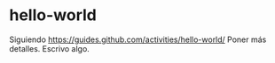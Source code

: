 # hello-world
Siguiendo https://guides.github.com/activities/hello-world/
Poner más detalles.
Escrivo algo.
